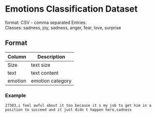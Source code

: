 # Emotions Classification Dataset

format: CSV - comma separated
Entries:  
Classes: sadness, joy, sadness, anger, fear, love, surprise

## Format
| Column | Description        |
| ----- | ------------------ |
| Size | text size | 
| text | text content |
| emotion | emotion category |


### Example 

`27383,i feel awful about it too because it s my job to get him in a position to succeed and it just didn t happen here,sadness`
